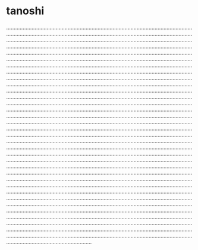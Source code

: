 # tanoshi
.................................................................................................................................................................................................................................................................................................................................................................................................................................................................................................................................................................................................................................................................................................................................................................................................................................................................................................................................................................................................................................................................................................................................................................................................................................................................................................................................................................................................................................................................................................................................................................................................................................................................................................................................................................................................................................................................................................................................................................................................................................................................................................................................................................................................................................................................................................................................................................................................................................................................................................................................................................................................................................................................................................................................................................................................................................................................................................................................................................................................................................................................................................................................................................................................................................................................................................................................................................................................................................................................................................................................................................................................................................................................................................................................................................................................................................................................................................................................................................................................................................................................................................................................................................................................................................................................................................................................................................................................................................................